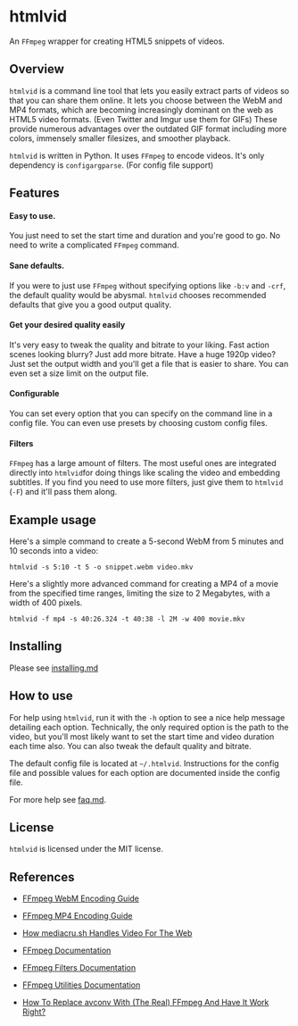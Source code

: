 # htmlvid

An `FFmpeg` wrapper for creating HTML5 snippets of videos.

## Overview

`htmlvid` is a command line tool that lets you easily extract parts of videos so that you can share them online. It lets you choose between the WebM and MP4 formats, which are becoming increasingly dominant on the web as HTML5 video formats. (Even Twitter and Imgur use them for GIFs) These provide numerous advantages over the outdated GIF format including more colors, immensely smaller filesizes, and smoother playback.

`htmlvid` is written in Python. It uses `FFmpeg` to encode videos. It's only dependency is `configargparse`. (For config file support)

## Features

#### Easy to use.

You just need to set the start time and duration and you're good to go. No need to write a complicated `FFmpeg` command.

#### Sane defaults.

If you were to just use `FFmpeg` without specifying options like `-b:v` and `-crf`, the default quality would be abysmal. `htmlvid` chooses recommended defaults that give you a good output quality.

#### Get your desired quality easily

It's very easy to tweak the quality and bitrate to your liking. Fast action scenes looking blurry? Just add more bitrate. Have a huge 1920p video? Just set the output width and you'll get a file that is easier to share. You can even set a size limit on the output file.

#### Configurable

You can set every option that you can specify on the command line in a config file. You can even use presets by choosing custom config files.

#### Filters

`FFmpeg` has a large amount of filters. The most useful ones are integrated directly into `htmlvid`for doing things like scaling the video and embedding subtitles. If you find you need to use more filters, just give them to `htmlvid` (`-F`) and it'll pass them along.

## Example usage

Here's a simple command to create a 5-second WebM from 5 minutes and 10 seconds into a video:

    htmlvid -s 5:10 -t 5 -o snippet.webm video.mkv

Here's a slightly more advanced command for creating a MP4 of a movie from the specified time ranges, limiting the size to 2 Megabytes, with a width of 400 pixels.

    htmlvid -f mp4 -s 40:26.324 -t 40:38 -l 2M -w 400 movie.mkv

## Installing

Please see [installing.md](./docs/installing.md)

## How to use

For help using `htmlvid`, run it with the `-h` option to see a nice help message detailing each option. Technically, the only required option is the path to the video, but you'll most likely want to set the start time and video duration each time also. You can also tweak the default quality and bitrate.

The default config file is located at `~/.htmlvid`. Instructions for the config file and possible values for each option are documented inside the config file.

For more help see [faq.md](./docs/faq.md).

## License

`htmlvid` is licensed under the MIT license.

## References

* [FFmpeg WebM Encoding Guide](https://trac.ffmpeg.org/wiki/Encode/VP8)

* [FFmpeg MP4 Encoding Guide](https://trac.ffmpeg.org/wiki/Encode/H.264)

* [How mediacru.sh Handles Video For The Web](https://blog.mediacru.sh/2013/12/23/The-right-way-to-encode-HTML5-video.html)

* [FFmpeg Documentation](http://www.FFmpeg.org/ffmpeg-all.html#Description)

* [FFmpeg Filters Documentation](https://www.ffmpeg.org/FFmpeg-filters.html)

* [FFmpeg Utilities Documentation](https://www.ffmpeg.org/ffmpeg-utils.html)

* [How To Replace avconv With (The Real) FFmpeg And Have It Work Right?](http://askubuntu.com/questions/373322/how-to-replace-avconv-with-the-real-ffmpeg-and-have-it-work-right)

